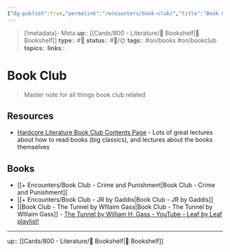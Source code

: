 ```yaml
---
{"dg-publish":true,"permalink":"/encounters/book-club/","title":"Book Club"}
---
```


> [!metadata]- Meta
> **up**:: [[Cards/800 - Literature/📗 Bookshelf\|📗 Bookshelf]]
> **type**:: #📝 
> **status**:: #📝/🌞
> **tags**:: #on/books #on/bookclub
> **topics**:: 
> **links**::


# Book Club

> Master note for all things book club related

## Resources

- [Hardcore Literature Book Club Contents Page](https://www.patreon.com/posts/hardcore-book-48439779) - Lots of great lectures about how to read books (big classics), and lectures about the books themselves
## Books
- [[+ Encounters/Book Club - Crime and Punishment\|Book Club - Crime and Punishment]]
- [[+ Encounters/Book Club - JR by Gaddis\|Book Club - JR by Gaddis]]
- [[Book Club - The Tunnel by WIllaim Gass\|Book Club - The Tunnel by WIllaim Gass]] - [The Tunnel by William H. Gass - YouTube - Leaf by Leaf playlist!](https://www.youtube.com/watch?v=HYOR62TCvVw&t=29335s)

---
up:: [[Cards/800 - Literature/📗 Bookshelf\|📗 Bookshelf]]

